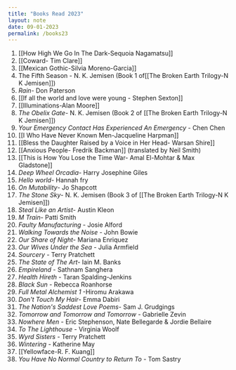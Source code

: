 ```yaml
---
title: "Books Read 2023"
layout: note
date: 09-01-2023
permalink: /books23
---
```

1. [[How High We Go In The Dark-Sequoia Nagamatsu]]
2. [[Coward- Tim Clare]]
3. [[Mexican Gothic-Silvia Moreno-Garcia]]
4. The Fifth Season - N. K. Jemisen (Book 1 of[[The Broken Earth Trilogy-N K Jemisen]])
5. *Rain*- Don Paterson
6. [[If all the world and love were young - Stephen Sexton]]
7. [[Illuminations-Alan Moore]]
8. *The Obelix Gate*- N. K. Jemisen (Book 2 of [[The Broken Earth Trilogy-N K Jemisen]])
9. *Your Emergency Contact Has Experienced An Emergency* - Chen Chen
10. [[I Who Have Never Known Men-Jacqueline Harpman]]
11. [[Bless the Daughter Raised by a Voice in Her Head- Warsan Shire]]
12. [[Anxious People- Fredrik Backman]] (translated by Neil Smith) 
13. [[This is How You Lose the Time War- Amal El-Mohtar & Max Gladstone]]
14. *Deep Wheel Orcadia*- Harry Josephine Giles
14. *Hello world*- Hannah fry
15. *On Mutability*- Jo Shapcott
16. *The Stone Sky*- N. K. Jemisen (Book 3 of [[The Broken Earth Trilogy-N K Jemisen]])
17. *Steal Like an Artist*- Austin Kleon
18. *M Train*- Patti Smith
19. *Faulty Manufacturing* - Josie Alford
20. *Walking Towards the Noise* - John Bowie 
21. *Our Share of Night*- Mariana Enriquez
22. *Our Wives Under the Sea* - Julia Armfield
23. *Sourcery* - Terry Pratchett
24. *The State of The Art*- Iain M. Banks
25. *Empireland* - Sathnam Sanghera
26. *Health Hireth* - Taran Spalding-Jenkins
27. *Black Sun* - Rebecca Roanhorse
28. *Full Metal Alchemist 1* -Hiromu Arakawa
29. *Don't Touch My Hair*- Emma Dabiri
30. *The Nation's Saddest Love Poems*- Sam J. Grudgings
31. *Tomorrow and Tomorrow and Tomorrow* - Gabrielle Zevin
32. *Nowhere Men* - Eric Stephenson, Nate Bellegarde & Jordie Bellaire
33. *To The Lighthouse* - Virginia Woolf
34. *Wyrd Sisters* - Terry Pratchett
35. *Wintering* - Katherine May
36. [[Yellowface-R. F. Kuang]]
37. *You Have No Normal Country to Return To* - Tom Sastry